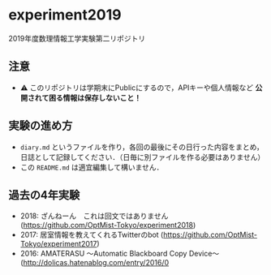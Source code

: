 # experiment2019
2019年度数理情報工学実験第二リポジトリ

## 注意
- :warning: このリポジトリは学期末にPublicにするので，APIキーや個人情報など **公開されて困る情報は保存しないこと！**

## 実験の進め方
- `diary.md` というファイルを作り，各回の最後にその日行った内容をまとめ，日誌として記録してください．（日毎に別ファイルを作る必要はありません）
- この `README.md` は適宜編集して構いません．

## 過去の4年実験
- 2018: ざんねーん　これは回文ではありません (https://github.com/OptMist-Tokyo/experiment2018)
- 2017: 居室情報を教えてくれるTwitterのbot (https://github.com/OptMist-Tokyo/experiment2017)
- 2016: AMATERASU ～Automatic Blackboard Copy Device～ (http://dolicas.hatenablog.com/entry/2016/0
